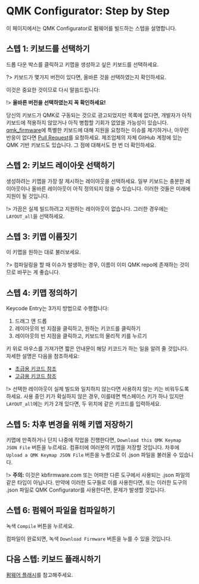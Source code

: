 # QMK Configurator: Step by Step

이 페이지에서는 QMK Configurator로 펌웨어를 빌드하는 스텝을 설명합니다.

## 스텝 1: 키보드를 선택하기

드롭 다운 박스를 클릭하고 키맵을 생성하고 싶은 키보드를 선택하세요.

?> 키보드가 몇가지 버전이 있다면, 올바른 것을 선택하였는지 확인하세요.

이것은 중요한 것이므로 다시 말씀드립니다:

!> **올바른 버전을 선택하였는지 꼭 확인하세요!**

당신의 키보드가 QMK로 구동되는 것으로 광고되었지만 목록에 없다면, 개발자가 아직 키보드에 적용하지 않았거나 아직 병합할 기회가 없었을 가능성이 있습니다. [qmk_firmware](https://github.com/qmk/qmk_firmware/issues)에 특별한 키보드에 대해 지원을 요청하는 이슈를 제기하거나, 아무런 반응이 없다면 [Pull Request](https://github.com/qmk/qmk_firmware/pulls?q=is%3Aopen+is%3Apr+label%3Akeyboard)를 요청하세요. 제조업체의 자체 GitHub 계정에 있는 QMK 기반 키보드도 있습니다. 그 점에 대해서도 한 번 더 확인하세요. <!-- FIXME(skullydazed): This feels too wordy and I'm not sure we want to encourage these kinds of issues. Also, should we prompt them to bug the manufacutrer? -->

## 스텝 2: 키보드 레이아웃 선택하기

생성하려는 키맵을 가장 잘 제시하는 레이아웃을 선택하세요. 일부 키보드는 충분한 레이아웃이나 올바른 레이아웃이 아직 정의되지 않을 수 있습니다. 이러한 것들은 미래에 지원이 될 것입니다. 

!> 가끔은 실제 빌드하려고 지원하는 레이아웃이 없습니다. 그러한 경우에는 `LAYOUT_all`을 선택하세요.

## 스텝 3: 키맵 이름짓기

이 키맵을 원하는 대로 불러보세요.

?> 컴파일링을 할 때 이슈가 발생하는 경우, 이름이 이미 QMK repo에 존재하는 것이므로 바꾸는 게 좋습니다.

## 스텝 4: 키맵 정의하기

Keycode Entry는 3가지 방법으로 수행합니다:

1. 드래그 앤 드롭
2. 레이아웃의 빈 지점을 클릭하고, 원하는 키코드를 클릭하기
3. 레이아웃의 빈 지점을 클릭하고, 키보드의 물리적 키를 누르기

키 위로 마우스를 가져가면 짧은 안내문이 해당 키코드가 하는 일을 알려 줄 것입니다. 자세한 설명은 다음을 참조하세요:

* [초급용 키코드 참조](ko/keycodes_basic.md)
* [고급용 키코드 참조](ko/feature_advanced_keycodes.md)

!> 선택한 레이아웃이 실제 빌드와 일치하지 않는다면 사용하지 않는 키는 비워두도록 하세요. 사용 중인 키가 확실하지 않은 경우, 이를테면 백스페이스 키가 하나 있지만 `LAYOUT_all`에는 키가 2개 있다면, 두 위치에 같은 키코드를 입력하세요.

## 스텝 5: 차후 변경을 위해 키맵 저장하기

키맵에 만족하거나 단지 나중에 작업을 진행한다면, `Download this QMK Keymap JSON File` 버튼을 누르세요. 컴퓨터에 여러분의 키맵을 저장할 것입니다. 차후에 `Upload a QMK Keymap JSON File` 버튼을 누름으로 이 .json 파일을 불러올 수 있습니다.

!> **주의:** 이것은 kbfirmware.com 또는 어떠한 다른 도구에서 사용되는 .json 파일의 같은 타입이 아닙니다. 만약에 이러한 도구들로 이를 사용한다면, 또는 이러한 도구의 .json 파일로 QMK Configurator를 사용한다면, 문제가 발생할 것입니다.

## 스텝 6: 펌웨어 파일을 컴파일하기

녹색 `Compile` 버튼을 누르세요.

컴파일이 완료되면, 녹색 `Download Firmware` 버튼을 누를 수 있을 것입니다.

## 다음 스텝: 키보드 플래시하기

[펌웨어 플래시](ko/newbs_flashing.md)를 참고해주세요.
